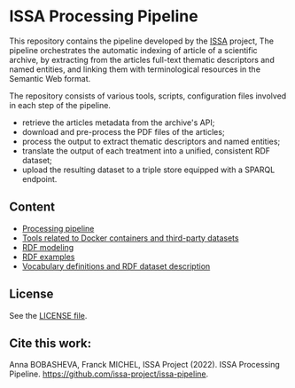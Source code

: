 # ISSA Processing Pipeline
 
This repository contains the pipeline developed by the [ISSA](https://issa.cirad.fr/) project,
The pipeline orchestrates the automatic indexing of article of a scientific archive, by extracting from the articles full-text thematic descriptors and named entities, and linking them with terminological resources in the Semantic Web format.

The repository consists of various tools, scripts, configuration files involved in each step of the pipeline.
- retrieve the articles metadata from the archive's API;
- download and pre-process the PDF files of the articles;
- process the output to extract thematic descriptors and named  entities;
- translate the output of each treatment into a unified, consistent RDF dataset;
- upload the resulting dataset to a triple store equipped with a SPARQL endpoint.


## Content

- [Processing pipeline](pipeline/)
- [Tools related to Docker containers and third-party datasets](environment/)
- [RDF modeling](doc/data-modeling.md)
- [RDF examples](doc/examples/)
- [Vocabulary definitions and RDF dataset description](dataset/)

## License

See the [LICENSE file](LICENSE).


## Cite this work:

Anna BOBASHEVA, Franck MICHEL, ISSA Project (2022). ISSA Processing Pipeline. https://github.com/issa-project/issa-pipeline.
